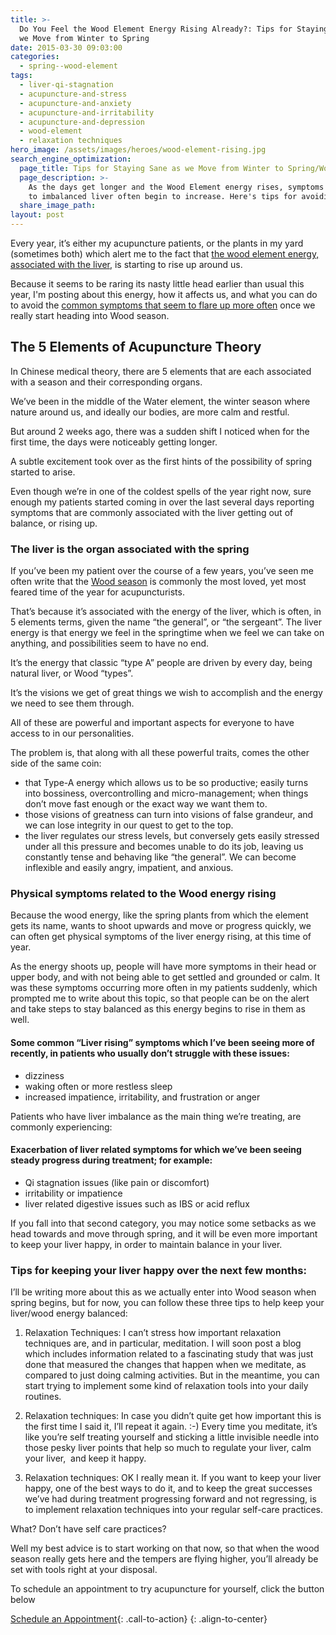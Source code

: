 ```yaml
---
title: >-
  Do You Feel the Wood Element Energy Rising Already?: Tips for Staying Sane as
  we Move from Winter to Spring
date: 2015-03-30 09:03:00
categories:
  - spring--wood-element
tags:
  - liver-qi-stagnation
  - acupuncture-and-stress
  - acupuncture-and-anxiety
  - acupuncture-and-irritability
  - acupuncture-and-depression
  - wood-element
  - relaxation techniques
hero_image: /assets/images/heroes/wood-element-rising.jpg
search_engine_optimization:
  page_title: Tips for Staying Sane as we Move from Winter to Spring/Wood Element Time
  page_description: >-
    As the days get longer and the Wood Element energy rises, symptoms related
    to imbalanced liver often begin to increase. Here's tips for avoiding that!
  share_image_path:
layout: post
---
```


<div><p>Every year, it&rsquo;s either my acupuncture patients, or the plants in my yard (sometimes both) which alert me to the fact that <a href="http://www.wisdomwaysacupuncture.com/2018/05/10/the-wood-element-of-acupuncture-theory/">the wood element energy, associated with the liver</a>, is starting to rise up around us.</p><p>Because it seems to be raring its nasty little head earlier than usual this year, I'm posting about this energy, how it affects us, and what you can do to avoid the <a href="http://www.wisdomwaysacupuncture.com/2018/04/15/wood-element-agitation-tips/">common symptoms that seem to flare up more often</a> once we really start heading into Wood season.</p></div>

## The 5 Elements of Acupuncture Theory

In Chinese medical theory, there are 5 elements that are each associated with a season and their corresponding organs.

We’ve been in the middle of the Water element, the winter season where nature around us, and ideally our bodies, are more calm and restful.

But around 2 weeks ago, there was a sudden shift I noticed when for the first time, the days were noticeably getting longer.

A subtle excitement took over as the first hints of the possibility of spring started to arise.

Even though we’re in one of the coldest spells of the year right now, sure enough my patients started coming in over the last several days reporting symptoms that are commonly associated with the liver getting out of balance, or rising up.

### The liver is the organ associated with the spring

If you’ve been my patient over the course of a few years, you’ve seen me often write that the [Wood season](http://www.wisdomwaysacupuncture.com/2018/03/09/ready-set-wood-season-what-acupuncture-theory-has-to-say-about-spring/) is commonly the most loved, yet most feared time of the year for acupuncturists.

That’s because it’s associated with the energy of the liver, which is often, in 5 elements terms, given the name “the general”, or “the sergeant”. The liver energy is that energy we feel in the springtime when we feel we can take on anything, and possibilities seem to have no end.

It’s the energy that classic “type A” people are driven by every day, being natural liver, or Wood “types”.

It’s the visions we get of great things we wish to accomplish and the energy we need to see them through.

All of these are powerful and important aspects for everyone to have access to in our personalities.

The problem is, that along with all these powerful traits, comes the other side of the same coin:

* that Type-A energy which allows us to be so productive; easily turns into bossiness, overcontrolling and micro-management; when things don’t move fast enough or the exact way we want them to.
* those visions of greatness can turn into visions of false grandeur, and we can lose integrity in our quest to get to the top.
* the liver regulates our stress levels, but conversely gets easily stressed under all this pressure and becomes unable to do its job, leaving us constantly tense and behaving like “the general”. We can become inflexible and easily angry, impatient, and anxious.

### Physical symptoms related to the Wood energy rising

Because the wood energy, like the spring plants from which the element gets its name, wants to shoot upwards and move or progress quickly, we can often get physical symptoms of the liver energy rising, at this time of year.

As the energy shoots up, people will have more symptoms in their head or upper body, and with not being able to get settled and grounded or calm. It was these symptoms occurring more often in my patients suddenly, which prompted me to write about this topic, so that people can be on the alert and take steps to stay balanced as this energy begins to rise in them as well.

#### Some common “Liver rising” symptoms which I’ve been seeing more of recently, in patients who usually don’t struggle with these issues:

* dizziness
* waking often or more restless sleep
* increased impatience, irritability, and frustration or anger

Patients who have liver imbalance as the main thing we’re treating, are commonly experiencing:

#### Exacerbation of liver related symptoms for which we’ve been seeing steady progress during treatment; for example:

* Qi stagnation issues (like pain or discomfort)
* irritability or impatience
* liver related digestive issues such as IBS or acid reflux

If you fall into that second category, you may notice some setbacks as we head towards and move through spring, and it will be even more important to keep your liver happy, in order to maintain balance in your liver.

### Tips for keeping your liver happy over the next few months:

I’ll be writing more about this as we actually enter into Wood season when spring begins, but for now, you can follow these three tips to help keep your liver/wood energy balanced:

1) Relaxation Techniques: I can’t stress how important relaxation techniques are, and in particular, meditation. I will soon post a blog which includes information related to a fascinating study that was just done that measured the changes that happen when we meditate, as compared to just doing calming activities. But in the meantime, you can start trying to implement some kind of relaxation tools into your daily routines.

2) Relaxation techniques: In case you didn’t quite get how important this is the first time I said it, I’ll repeat it again. :-) Every time you meditate, it’s like you’re self treating yourself and sticking a little invisible needle into those pesky liver points that help so much to regulate your liver, calm your liver,&nbsp; and keep it happy.

3) Relaxation techniques: OK I really mean it. If you want to keep your liver happy, one of the best ways to do it, and to keep the great successes we’ve had during treatment progressing forward and not regressing, is to implement relaxation techniques into your regular self-care practices.

What? Don’t have self care practices?

Well my best advice is to start working on that now, so that when the wood season really gets here and the tempers are flying higher, you’ll already be set with tools right at your disposal.

To schedule an appointment to try acupuncture for yourself, click the button below

[Schedule an Appointment](http://www.wisdomwaysacupuncture.com/acupuncture-appointment-scheduling/ "Online Acupuncture Scheduling"){: .call-to-action}
{: .align-to-center}